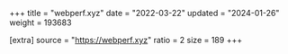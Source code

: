 +++
title = "webperf.xyz"
date = "2022-03-22"
updated = "2024-01-26"
weight = 193683

[extra]
source = "https://webperf.xyz"
ratio = 2
size = 189
+++

